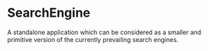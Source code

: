 # SearchEngine
A standalone application which can be considered as a smaller and primitive version of the currently prevailing search engines.
